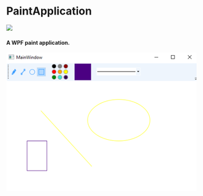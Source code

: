 # PaintApplication
![](https://img.shields.io/badge/.NET-%3E%3D4.5-brightgreen.svg)

#### A WPF paint application.

![](ScreenShot/demo.png)